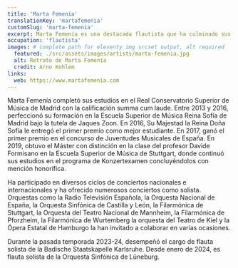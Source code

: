 ```yaml
---
title: 'Marta Femenía'
translationKey: 'martafemenia'
customSlug: 'marta-femenia'
excerpt: Marta Femenía es una destacada flautista que ha culminado sus estudios en el Real Conservatorio Superior de Música de Madrid con la máxima distinción.
occupation: 'flautista'
images: # complete path for eleventy img srcset output, alt required
  featured: ./src/assets/images/artists/marta-femenia.jpg
  alt: Retrato de Marta Femenía
  credit: Arno Kohlem
links:
  web: https://www.martafemenia.com
---
```


Marta Femenía completó sus estudios en el Real Conservatorio Superior de Música de Madrid con la calificación summa cum laude.
Entre 2013 y 2016, perfeccionó su formación en la Escuela Superior de Música Reina Sofía de Madrid bajo la tutela de Jaques Zoon. En 2016, Su Majestad la Reina Doña Sofía le entregó el primer premio como mejor estudiante. En 2017, ganó el primer premio en el concurso de Juventudes Musicales de España. En 2019, obtuvo el Máster con distinción en la clase del profesor Davide Formisano en la Escuela Superior de Música de Stuttgart, donde continuó sus estudios en el programa de Konzertexamen concluyéndolos con mención honorífica.

Ha participado en diversos ciclos de conciertos nacionales e internacionales y ha ofrecido numerosos conciertos como solista. Orquestas como la Radio Televisión Española, la Orquesta Nacional de España, la Orquesta Sinfónica de Castilla y León, la Filarmónica de Stuttgart, la Orquesta del Teatro Nacional de Mannheim, la Filarmónica de Pforzheim, la Filarmónica de Wurtemberg la orquesta del Teatro de Kiel y la Ópera Estatal de Hamburgo la han invitado a colaborar en varias ocasiones.

Durante la pasada temporada 2023-24, desempeñó el cargo de flauta solista de la Badische Staatskapelle Karlsruhe. Desde enero de 2024, es flauta solista de la Orquesta Sinfónica de Lüneburg.
